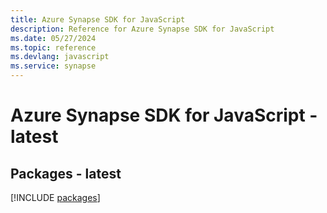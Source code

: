 ```yaml
---
title: Azure Synapse SDK for JavaScript
description: Reference for Azure Synapse SDK for JavaScript
ms.date: 05/27/2024
ms.topic: reference
ms.devlang: javascript
ms.service: synapse
---
```

# Azure Synapse SDK for JavaScript - latest
## Packages - latest
[!INCLUDE [packages](synapse-index.md)]